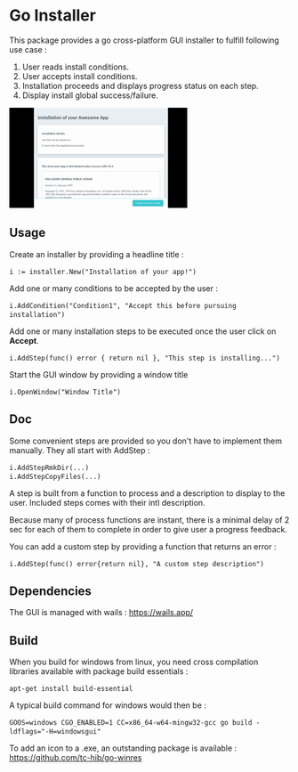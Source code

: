 # Go Installer

This package provides a go cross-platform GUI installer to fulfill following use case :
1. User reads install conditions.
2. User accepts install conditions.
3. Installation proceeds and displays progress status on each step.
4. Display install global success/failure.

![](demo.gif)

## Usage

Create an installer by providing a headline title :
````
i := installer.New("Installation of your app!")
````
Add one or many conditions to be accepted by the user :
````
i.AddCondition("Condition1", "Accept this before pursuing installation")
````
Add one or many installation steps to be executed once the user click on **Accept**.
````
i.AddStep(func() error { return nil }, "This step is installing...")
````
Start the GUI window by providing a window title
````
i.OpenWindow("Window Title")
````
## Doc

Some convenient steps are provided so you don't have to implement them manually. They all start with AddStep :
````
i.AddStepRmkDir(...)
i.AddStepCopyFiles(...)
````
A step is built from a function to process and a description to display to the user. Included steps comes with their intl description.

Because many of process functions are instant, there is a minimal delay of 2 sec for each of them to complete in order to give user a progress feedback.

You can add a custom step by providing a function that returns an error :
````
i.AddStep(func() error{return nil}, "A custom step description")
````
## Dependencies

The GUI is managed with wails : https://wails.app/

## Build

When you build for windows from linux, you need cross compilation libraries available with package build essentials :
````
apt-get install build-essential
````
A typical build command for windows would then be :
````
GOOS=windows CGO_ENABLED=1 CC=x86_64-w64-mingw32-gcc go build -ldflags="-H=windowsgui"
````
To add an icon to a .exe, an outstanding package is available : https://github.com/tc-hib/go-winres